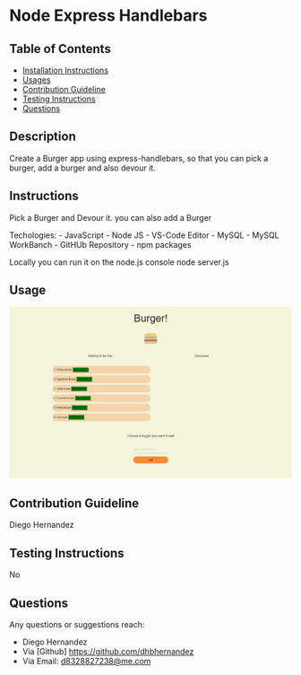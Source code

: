 # Node Express Handlebars

## Table of Contents
* [Installation Instructions](#Instructions)
* [Usages](#Usage)
* [Contribution Guideline](#Contribution-Guideline)
* [Testing Instructions](#Testing-Instructions)
* [Questions](#Questions)

## Description 
Create a Burger app using express-handlebars, so that you can pick a burger, add a burger and also devour it.

## Instructions
 Pick a Burger and Devour it.
 you can also add a Burger


Techologies:
    - JavaScript
    - Node JS
    - VS-Code Editor
    - MySQL
    - MySQL WorkBanch
    - GitHUb Repository
    - npm packages


Locally you can run it on the node.js console node server.js


<!-- ![](./employee_manager.gif) -->



## Usage 
[![Watch the video](https://github.com/dhbhernandez/eat-da-burger/blob/main/public/burger.png?raw=true)](https://youtu.be/uxcxgrkWiFg)

## Contribution Guideline
Diego Hernandez
## Testing Instructions
No
## Questions
Any questions or suggestions reach:
* Diego Hernandez
* Via [Github] https://github.com/dhbhernandez
* Via Email: d8328827238@me.com
        



